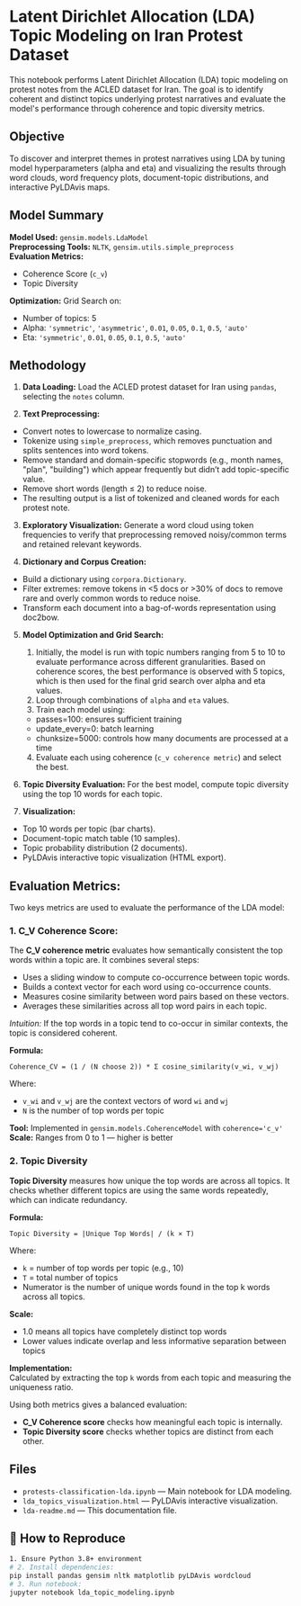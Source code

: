# Latent Dirichlet Allocation (LDA) Topic Modeling on Iran Protest Dataset

This notebook performs Latent Dirichlet Allocation (LDA) topic modeling on protest notes from the ACLED dataset for Iran. The goal is to identify coherent and distinct topics underlying protest narratives and evaluate the model's performance through coherence and topic diversity metrics.

## Objective

To discover and interpret themes in protest narratives using LDA by tuning model hyperparameters (alpha and eta) and visualizing the results through word clouds, word frequency plots, document-topic distributions, and interactive PyLDAvis maps.

## Model Summary 

**Model Used:** `gensim.models.LdaModel`  
**Preprocessing Tools:** `NLTK`, `gensim.utils.simple_preprocess`  
**Evaluation Metrics:**
- Coherence Score (`c_v`)
- Topic Diversity

**Optimization:** Grid Search on:
- Number of topics: 5
- Alpha: `'symmetric'`, `'asymmetric'`, `0.01`, `0.05`, `0.1`, `0.5`, `'auto'`
- Eta: `'symmetric'`, `0.01`, `0.05`, `0.1`, `0.5`, `'auto'`

## Methodology

1. **Data Loading:** Load the ACLED protest dataset for Iran using `pandas`, selecting the `notes` column.

2. **Text Preprocessing:**
-  Convert notes to lowercase to normalize casing.
- Tokenize using `simple_preprocess`,  which removes punctuation and splits sentences into word tokens.
- Remove standard and domain-specific stopwords (e.g., month names, "plan", "building") which appear frequently but didn’t add topic-specific value.
- Remove short words (length ≤ 2) to reduce noise.
- The resulting output is a list of tokenized and cleaned words for each protest note.

3. **Exploratory Visualization:** Generate a word cloud using token frequencies to verify that preprocessing removed noisy/common terms and retained relevant keywords.

4. **Dictionary and Corpus Creation:**
- Build a dictionary using `corpora.Dictionary`.
- Filter extremes: remove tokens in <5 docs or >30% of docs to remove rare and overly common words to reduce noise.
- Transform each document into a bag-of-words representation using doc2bow.

5. **Model Optimization and Grid Search:**
   1. Initially, the model is run with topic numbers ranging from 5 to 10 to evaluate performance across different granularities. Based on coherence scores, the best performance is observed with 5 topics, which is then used for the final grid search over alpha and eta values.
   2. Loop through combinations of `alpha` and `eta` values.
   3. Train each model using:
    - passes=100: ensures sufficient training
    - update_every=0: batch learning
    - chunksize=5000: controls how many documents are processed at a time
   4. Evaluate each using coherence (`c_v coherence metric`) and select the best.

6. **Topic Diversity Evaluation:** For the best model, compute topic diversity using the top 10 words for each topic.

7.  **Visualization:**
   - Top 10 words per topic (bar charts).
   - Document-topic match table (10 samples).
   - Topic probability distribution (2 documents).
   - PyLDAvis interactive topic visualization (HTML export).

## Evaluation Metrics:
Two keys metrics are used to evaluate the performance of the LDA model:

### 1. C_V Coherence Score: 
The **C_V coherence metric** evaluates how semantically consistent the top words within a topic are. It combines several steps:
- Uses a sliding window to compute co-occurrence between topic words.
- Builds a context vector for each word using co-occurrence counts.
- Measures cosine similarity between word pairs based on these vectors.
-  Averages these similarities across all top word pairs in each topic.

*Intuition:* If the top words in a topic tend to co-occur in similar contexts, the topic is considered coherent.

**Formula:**
```
Coherence_CV = (1 / (N choose 2)) * Σ cosine_similarity(v_wi, v_wj)
```
Where:
- `v_wi` and  `v_wj` are the context vectors of word `wi` and `wj`
- `N` is the number of top words per topic

**Tool:** Implemented in `gensim.models.CoherenceModel` with `coherence='c_v'`  
**Scale:** Ranges from 0 to 1 — higher is better

### 2. Topic Diversity

**Topic Diversity** measures how unique the top words are across all topics. It checks whether different topics are using the same words repeatedly, which can indicate redundancy.

**Formula:**
```
Topic Diversity = |Unique Top Words| / (k × T)
```

Where:
- `k` = number of top words per topic (e.g., 10)
- `T` = total number of topics
- Numerator is the number of unique words found in the top k words across all topics.

**Scale:**
- 1.0 means all topics have completely distinct top words
- Lower values indicate overlap and less informative separation between topics

**Implementation:**  
Calculated by extracting the top `k` words from each topic and measuring the uniqueness ratio.

Using both metrics gives a balanced evaluation:
- **C_V Coherence score** checks how meaningful each topic is internally.
- **Topic Diversity score** checks whether topics are distinct from each other.

## Files
- `protests-classification-lda.ipynb` — Main notebook for LDA modeling.
- `lda_topics_visualization.html` — PyLDAvis interactive visualization.
- `lda-readme.md` — This documentation file.


## 🔁 How to Reproduce

```bash
1. Ensure Python 3.8+ environment
# 2. Install dependencies:
pip install pandas gensim nltk matplotlib pyLDAvis wordcloud
# 3. Run notebook:
jupyter notebook lda_topic_modeling.ipynb
